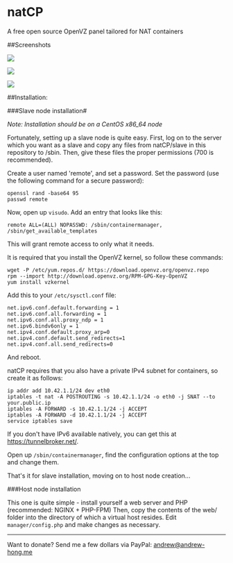 # natCP

A free open source OpenVZ panel tailored for NAT containers

##Screenshots

![](http://i.imgur.com/4rGkCvw.png)

![](http://i.imgur.com/pLKs4OS.png)

![](http://i.imgur.com/bhEVHBR.png)

##Installation:

###Slave node installation#

*Note: Installation should be on a CentOS x86_64 node*

Fortunately, setting up a slave node is quite easy.
First, log on to the server which you want as a slave and copy any files from natCP/slave in this repository to /sbin.
Then, give these files the proper permissions (700 is recommended).

Create a user named 'remote', and set a password.
Set the password (use the following command for a secure password):
    
    openssl rand -base64 95
    passwd remote

Now, open up `visudo`. Add an entry that looks like this:

    remote ALL=(ALL) NOPASSWD: /sbin/containermanager, /sbin/get_available_templates

This will grant remote access to only what it needs.

It is required that you install the OpenVZ kernel, so follow these commands:

    wget -P /etc/yum.repos.d/ https://download.openvz.org/openvz.repo
    rpm --import http://download.openvz.org/RPM-GPG-Key-OpenVZ
    yum install vzkernel
    
Add this to your `/etc/sysctl.conf` file:

    net.ipv6.conf.default.forwarding = 1
    net.ipv6.conf.all.forwarding = 1
    net.ipv6.conf.all.proxy_ndp = 1
    net.ipv6.bindv6only = 1
    net.ipv4.conf.default.proxy_arp=0
    net.ipv4.conf.default.send_redirects=1
    net.ipv4.conf.all.send_redirects=0
    
And reboot.

natCP requires that you also have a private IPv4 subnet for containers, so create it as follows:

    ip addr add 10.42.1.1/24 dev eth0
    iptables -t nat -A POSTROUTING -s 10.42.1.1/24 -o eth0 -j SNAT --to your.public.ip
    iptables -A FORWARD -s 10.42.1.1/24 -j ACCEPT
    iptables -A FORWARD -d 10.42.1.1/24 -j ACCEPT
    service iptables save
    
If you don't have IPv6 available natively, you can get this at https://tunnelbroker.net/.

Open up `/sbin/containermanager`, find the configuration options at the top and change them.

That's it for slave installation, moving on to host node creation...

###Host node installation

This one is quite simple - install yourself a web server and PHP (recommended: NGINX + PHP-FPM)
Then, copy the contents of the web/ folder into the directory of which a virtual host resides.
Edit `manager/config.php` and make changes as necessary.

---

Want to donate? Send me a few dollars via PayPal: andrew@andrew-hong.me
